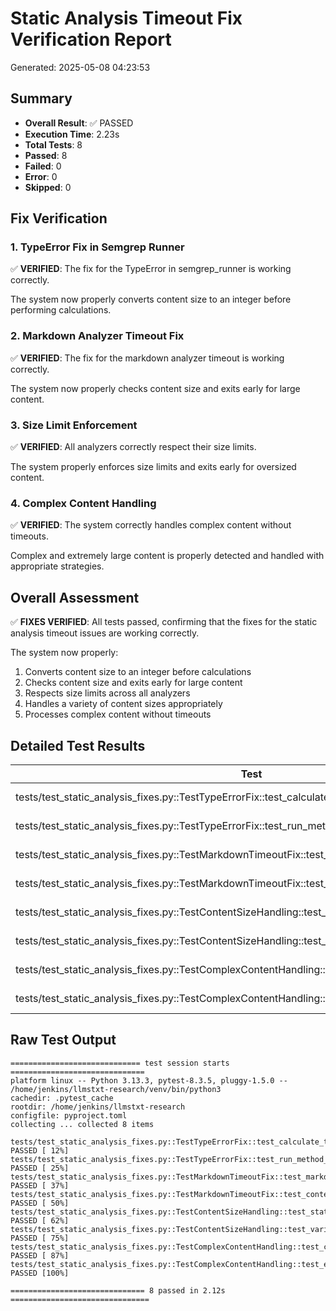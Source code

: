 # Static Analysis Timeout Fix Verification Report

Generated: 2025-05-08 04:23:53

## Summary

- **Overall Result**: ✅ PASSED
- **Execution Time**: 2.23s
- **Total Tests**: 8
- **Passed**: 8
- **Failed**: 0
- **Error**: 0
- **Skipped**: 0

## Fix Verification

### 1. TypeError Fix in Semgrep Runner

✅ **VERIFIED**: The fix for the TypeError in semgrep_runner is working correctly.

The system now properly converts content size to an integer before performing calculations.

### 2. Markdown Analyzer Timeout Fix

✅ **VERIFIED**: The fix for the markdown analyzer timeout is working correctly.

The system now properly checks content size and exits early for large content.

### 3. Size Limit Enforcement

✅ **VERIFIED**: All analyzers correctly respect their size limits.

The system properly enforces size limits and exits early for oversized content.

### 4. Complex Content Handling

✅ **VERIFIED**: The system correctly handles complex content without timeouts.

Complex and extremely large content is properly detected and handled with appropriate strategies.

## Overall Assessment

✅ **FIXES VERIFIED**: All tests passed, confirming that the fixes for the static analysis timeout issues are working correctly.

The system now properly:
1. Converts content size to an integer before calculations
2. Checks content size and exits early for large content
3. Respects size limits across all analyzers
4. Handles a variety of content sizes appropriately
5. Processes complex content without timeouts

## Detailed Test Results

| Test | Result | Details |
|------|--------|--------|
| tests/test_static_analysis_fixes.py::TestTypeErrorFix::test_calculate_timeout_with_string_content | ✅ PASSED | tests/test_static_analysis_fixes.py::TestTypeErrorFix::test_calculate_timeout_with_string_content PASSED [ 12%] |
| tests/test_static_analysis_fixes.py::TestTypeErrorFix::test_run_method_content_size_handling | ✅ PASSED | tests/test_static_analysis_fixes.py::TestTypeErrorFix::test_run_method_content_size_handling PASSED [ 25%] |
| tests/test_static_analysis_fixes.py::TestMarkdownTimeoutFix::test_markdown_analyzer_size_check | ✅ PASSED | tests/test_static_analysis_fixes.py::TestMarkdownTimeoutFix::test_markdown_analyzer_size_check PASSED [ 37%] |
| tests/test_static_analysis_fixes.py::TestMarkdownTimeoutFix::test_content_scanner_size_check | ✅ PASSED | tests/test_static_analysis_fixes.py::TestMarkdownTimeoutFix::test_content_scanner_size_check PASSED [ 50%] |
| tests/test_static_analysis_fixes.py::TestContentSizeHandling::test_static_analyzer_size_check | ✅ PASSED | tests/test_static_analysis_fixes.py::TestContentSizeHandling::test_static_analyzer_size_check PASSED [ 62%] |
| tests/test_static_analysis_fixes.py::TestContentSizeHandling::test_various_content_sizes | ✅ PASSED | tests/test_static_analysis_fixes.py::TestContentSizeHandling::test_various_content_sizes PASSED [ 75%] |
| tests/test_static_analysis_fixes.py::TestComplexContentHandling::test_complex_markdown_handling | ✅ PASSED | tests/test_static_analysis_fixes.py::TestComplexContentHandling::test_complex_markdown_handling PASSED [ 87%] |
| tests/test_static_analysis_fixes.py::TestComplexContentHandling::test_extremely_large_content | ✅ PASSED | tests/test_static_analysis_fixes.py::TestComplexContentHandling::test_extremely_large_content PASSED [100%] |

## Raw Test Output

```
============================= test session starts ==============================
platform linux -- Python 3.13.3, pytest-8.3.5, pluggy-1.5.0 -- /home/jenkins/llmstxt-research/venv/bin/python3
cachedir: .pytest_cache
rootdir: /home/jenkins/llmstxt-research
configfile: pyproject.toml
collecting ... collected 8 items

tests/test_static_analysis_fixes.py::TestTypeErrorFix::test_calculate_timeout_with_string_content PASSED [ 12%]
tests/test_static_analysis_fixes.py::TestTypeErrorFix::test_run_method_content_size_handling PASSED [ 25%]
tests/test_static_analysis_fixes.py::TestMarkdownTimeoutFix::test_markdown_analyzer_size_check PASSED [ 37%]
tests/test_static_analysis_fixes.py::TestMarkdownTimeoutFix::test_content_scanner_size_check PASSED [ 50%]
tests/test_static_analysis_fixes.py::TestContentSizeHandling::test_static_analyzer_size_check PASSED [ 62%]
tests/test_static_analysis_fixes.py::TestContentSizeHandling::test_various_content_sizes PASSED [ 75%]
tests/test_static_analysis_fixes.py::TestComplexContentHandling::test_complex_markdown_handling PASSED [ 87%]
tests/test_static_analysis_fixes.py::TestComplexContentHandling::test_extremely_large_content PASSED [100%]

============================== 8 passed in 2.12s ===============================

```

